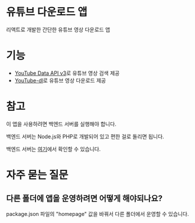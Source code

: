 # 유튜브 다운로드 앱

리액트로 개발한 간단한 유튜브 영상 다운로드 앱

# 기능

- [YouTube Data API v3](https://developers.google.com/youtube/v3/getting-started)로 유튜브 영상 검색 제공
- [YouTube-dl](https://github.com/ytdl-org/youtube-dl)로 유튜브 영상 다운로드 제공

# 참고

이 앱을 사용하려면 백엔드 서버를 실행해야 합니다.

백엔드 서버는 Node.js와 PHP로 개발되어 있고 편한 걸로 돌리면 됩니다.

백엔드 서버는 [여기](server)에서 확인할 수 있습니다.

# 자주 묻는 질문

## 다른 폴더에 앱을 운영하려면 어떻게 해야되나요?

package.json 파일의 "homepage" 값을 바꿔서 다른 폴더에서 운영할 수 있습니다.
